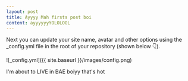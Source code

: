 ```yaml
---
layout: post
title: Ayyyy Mah firsts post boi
content: ayyyyyyYOLOLOOL
---
```


Next you can update your site name, avatar and other options using the _config.yml file in the root of your repository (shown below :point_down:).

![_config.yml]({{ site.baseurl }}/images/config.png)

I'm about to LIVE in BAE boiyy that's hot